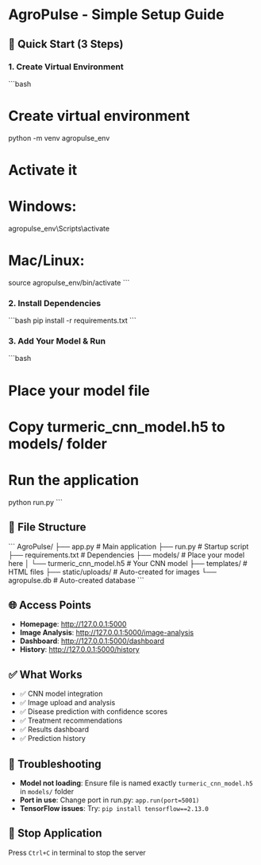 # AgroPulse - Simple Setup Guide

## 🚀 Quick Start (3 Steps)

### 1. Create Virtual Environment
\`\`\`bash
# Create virtual environment
python -m venv agropulse_env

# Activate it
# Windows:
agropulse_env\Scripts\activate
# Mac/Linux:
source agropulse_env/bin/activate
\`\`\`

### 2. Install Dependencies
\`\`\`bash
pip install -r requirements.txt
\`\`\`

### 3. Add Your Model & Run
\`\`\`bash
# Place your model file
# Copy turmeric_cnn_model.h5 to models/ folder

# Run the application
python run.py
\`\`\`

## 📁 File Structure
\`\`\`
AgroPulse/
├── app.py                    # Main application
├── run.py                    # Startup script
├── requirements.txt          # Dependencies
├── models/                   # Place your model here
│   └── turmeric_cnn_model.h5 # Your CNN model
├── templates/                # HTML files
├── static/uploads/           # Auto-created for images
└── agropulse.db             # Auto-created database
\`\`\`

## 🌐 Access Points
- **Homepage**: http://127.0.0.1:5000
- **Image Analysis**: http://127.0.0.1:5000/image-analysis
- **Dashboard**: http://127.0.0.1:5000/dashboard
- **History**: http://127.0.0.1:5000/history

## ✅ What Works
- ✅ CNN model integration
- ✅ Image upload and analysis
- ✅ Disease prediction with confidence scores
- ✅ Treatment recommendations
- ✅ Results dashboard
- ✅ Prediction history

## 🔧 Troubleshooting
- **Model not loading**: Ensure file is named exactly `turmeric_cnn_model.h5` in `models/` folder
- **Port in use**: Change port in run.py: `app.run(port=5001)`
- **TensorFlow issues**: Try: `pip install tensorflow==2.13.0`

## 🛑 Stop Application
Press `Ctrl+C` in terminal to stop the server
